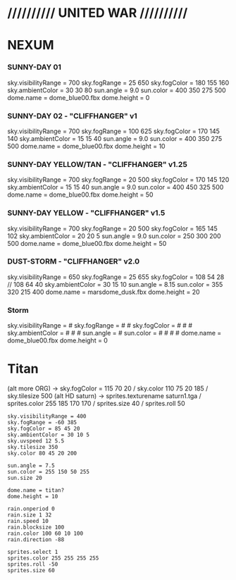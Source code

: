 # ////////// UNITED WAR //////////

# NEXUM

### SUNNY-DAY 01
sky.visibilityRange = 700
sky.fogRange = 25 650
sky.fogColor = 180 155 160
sky.ambientColor = 30 30 80
sun.angle = 9.0
sun.color = 400 350 275 500
dome.name = dome_blue00.fbx
dome.height = 0

### SUNNY-DAY 02 - "CLIFFHANGER" v1
sky.visibilityRange = 700
sky.fogRange = 100 625
sky.fogColor = 170 145 140
sky.ambientColor = 15 15 40
sun.angle = 9.0
sun.color = 400 350 275 500
dome.name = dome_blue00.fbx
dome.height = 10

### SUNNY-DAY YELLOW/TAN - "CLIFFHANGER" v1.25
sky.visibilityRange = 700
sky.fogRange = 20 500
sky.fogColor = 170 145 120
sky.ambientColor = 15 15 40
sun.angle = 9.0
sun.color = 400 450 325 500
dome.name = dome_blue00.fbx
dome.height = 50

### SUNNY-DAY YELLOW - "CLIFFHANGER" v1.5
sky.visibilityRange = 700
sky.fogRange = 20 500
sky.fogColor = 165 145 102
sky.ambientColor = 20 20 5
sun.angle = 9.0
sun.color = 250 300 200 500
dome.name = dome_blue00.fbx
dome.height = 50

### DUST-STORM - "CLIFFHANGER" v2.0
sky.visibilityRange = 650
sky.fogRange = 25 655
sky.fogColor = 108 54 28 // 108 64 40
sky.ambientColor = 30 15 10
sun.angle = 8.15
sun.color = 355 320 215 400
dome.name = marsdome_dusk.fbx
dome.height = 20

### Storm
sky.visibilityRange = #
sky.fogRange = # #
sky.fogColor = # # #
sky.ambientColor = # # #
sun.angle = #
sun.color = # # # #
dome.name = dome_blue00.fbx
dome.height = 0


# Titan
(alt more ORG) -> sky.fogColor = 115 70 20 / sky.color 110 75 20 185 / sky.tilesize 500
(alt HD saturn) -> sprites.texturename saturn1.tga / sprites.color 255 185 170 170 / sprites.size 40 / sprites.roll 50

```
sky.visibilityRange = 400
sky.fogRange = -60 385
sky.fogColor = 85 45 20
sky.ambientColor = 30 10 5
sky.uvspeed 12 5.5
sky.tilesize 350
sky.color 80 45 20 200

sun.angle = 7.5
sun.color = 255 150 50 255
sun.size 20

dome.name = titan?
dome.height = 10

rain.onperiod 0
rain.size 1 32
rain.speed 10
rain.blocksize 100
rain.color 100 60 10 100
rain.direction -88

sprites.select 1
sprites.color 255 255 255 255
sprites.roll -50
sprites.size 60
```